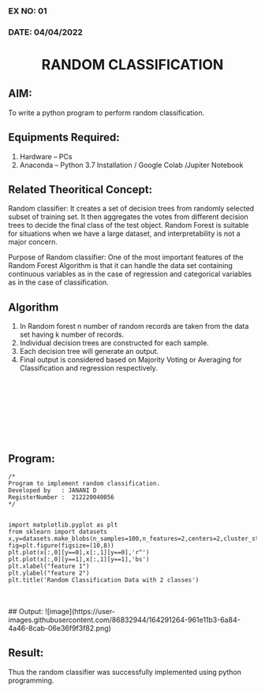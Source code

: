 ### EX NO: 01
### DATE: 04/04/2022
# <p align= "center">RANDOM CLASSIFICATION</p>
## AIM:
To write a python program to perform random classification.

## Equipments Required:
1. Hardware – PCs
2. Anaconda – Python 3.7 Installation / Google Colab /Jupiter Notebook

## Related Theoritical Concept:
Random classifier: It creates a set of decision trees from randomly selected subset of training set. It then aggregates the votes from different decision trees to decide the final class of the test object. Random Forest is suitable for situations when we have a large dataset, and interpretability is not a major concern.

Purpose of Random classifier: One of the most important features of the Random Forest Algorithm is that it can handle the data set containing continuous variables as in the case of regression and categorical variables as in the case of classification.

## Algorithm
1.  In Random forest n number of random records are taken from the data set having k number of records.
2.  Individual decision trees are constructed for each sample.
3.  Each decision tree will generate an output.
4.  Final output is considered based on Majority Voting or Averaging for Classification and regression respectively.

<br>
<br>
<br>
<br>
<br>
<br>
<br>


## Program:
```
/*
Program to implement random classification.
Developed by   : JANANI D
RegisterNumber :  212220040056
*/


import matplotlib.pyplot as plt
from sklearn import datasets
x,y=datasets.make_blobs(n_samples=100,n_features=2,centers=2,cluster_std=1.05,random_state=2)
fig=plt.figure(figsize=(10,8))
plt.plot(x[:,0][y==0],x[:,1][y==0],'r^')
plt.plot(x[:,0][y==1],x[:,1][y==1],'bs')
plt.xlabel("feature 1")
plt.ylabel("feature 2")
plt.title('Random Classification Data with 2 classes')
```

<br>
<br>
## Output:
![image](https://user-images.githubusercontent.com/86832944/164291264-961e11b3-6a84-4a46-8cab-06e36f9f3f82.png)


## Result:
Thus the random classifier was successfully implemented using python programming.
